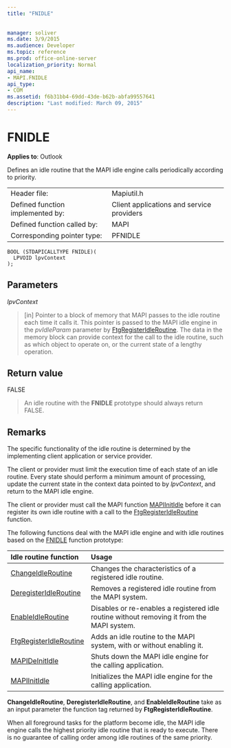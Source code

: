```yaml
---
title: "FNIDLE"
 
 
manager: soliver
ms.date: 3/9/2015
ms.audience: Developer
ms.topic: reference
ms.prod: office-online-server
localization_priority: Normal
api_name:
- MAPI.FNIDLE
api_type:
- COM
ms.assetid: f6b31bb4-69dd-43de-b62b-abfa99557641
description: "Last modified: March 09, 2015"
---
```


# FNIDLE

  
  
**Applies to**: Outlook 
  
Defines an idle routine that the MAPI idle engine calls periodically according to priority. 
  
|||
|:-----|:-----|
|Header file:  <br/> |Mapiutil.h  <br/> |
|Defined function implemented by:  <br/> |Client applications and service providers  <br/> |
|Defined function called by:  <br/> |MAPI  <br/> |
|Corresponding pointer type:  <br/> |PFNIDLE  <br/> |
   
```
BOOL (STDAPICALLTYPE FNIDLE)(
  LPVOID lpvContext
);
```

## Parameters

 _lpvContext_
  
> [in] Pointer to a block of memory that MAPI passes to the idle routine each time it calls it. This pointer is passed to the MAPI idle engine in the  _pvIdleParam_ parameter by [FtgRegisterIdleRoutine](ftgregisteridleroutine.md). The data in the memory block can provide context for the call to the idle routine, such as which object to operate on, or the current state of a lengthy operation.
    
## Return value

FALSE 
  
> An idle routine with the **FNIDLE** prototype should always return FALSE. 
    
## Remarks

The specific functionality of the idle routine is determined by the implementing client application or service provider. 
  
The client or provider must limit the execution time of each state of an idle routine. Every state should perform a minimum amount of processing, update the current state in the context data pointed to by  _lpvContext_, and return to the MAPI idle engine. 
  
The client or provider must call the MAPI function [MAPIInitIdle](mapiinitidle.md) before it can register its own idle routine with a call to the [FtgRegisterIdleRoutine](ftgregisteridleroutine.md) function. 
  
The following functions deal with the MAPI idle engine and with idle routines based on the [FNIDLE](#_mapi1book_fnidle) function prototype: 
  
|**Idle routine function**|**Usage**|
|:-----|:-----|
|[ChangeIdleRoutine](changeidleroutine.md) <br/> |Changes the characteristics of a registered idle routine.  <br/> |
|[DeregisterIdleRoutine](deregisteridleroutine.md) <br/> |Removes a registered idle routine from the MAPI system.  <br/> |
|[EnableIdleRoutine](enableidleroutine.md) <br/> |Disables or re-enables a registered idle routine without removing it from the MAPI system.  <br/> |
|[FtgRegisterIdleRoutine](ftgregisteridleroutine.md) <br/> |Adds an idle routine to the MAPI system, with or without enabling it.  <br/> |
|[MAPIDeInitIdle](mapideinitidle.md) <br/> |Shuts down the MAPI idle engine for the calling application.  <br/> |
|[MAPIInitIdle](mapiinitidle.md) <br/> |Initializes the MAPI idle engine for the calling application.  <br/> |
   
 **ChangeIdleRoutine**, **DeregisterIdleRoutine**, and **EnableIdleRoutine** take as an input parameter the function tag returned by **FtgRegisterIdleRoutine**. 
  
When all foreground tasks for the platform become idle, the MAPI idle engine calls the highest priority idle routine that is ready to execute. There is no guarantee of calling order among idle routines of the same priority. 
  

